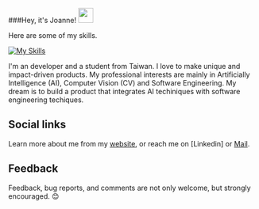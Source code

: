 ###Hey, it's Joanne!
  <img src="https://media.giphy.com/media/hvRJCLFzcasrR4ia7z/giphy.gif" width="30px"/>


Here are some of my skills. 

[![My Skills](https://skillicons.dev/icons?i=cpp,c,cs,java,py,tensorflow,pytorch,php,js,jquery,html,css,git,latex,github,jenkins,firebase,androidstudio,raspberrypi,linux&perline=20)](https://skillicons.dev)

I'm an developer and a student from Taiwan. I love to make unique and impact-driven products. My professional interests are mainly in Artificially Intelligence (AI), Computer Vision (CV) and Software Engineering. My dream is to build a product that integrates AI techiniques with software engineering techiques.

## Social links

Learn more about me from my [website](https://joannechiao18.github.io/), or reach me on [Linkedin] or [Mail](mailto:joannechiao18@gmail.com?subject=Hello%20Ileri,%20From%20Github).

## Feedback
Feedback, bug reports, and comments are not only welcome, but strongly encouraged. 😊


